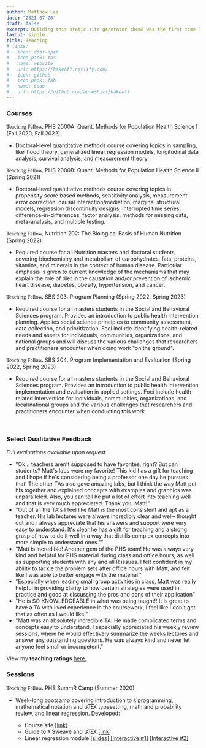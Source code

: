 ```yaml
---
author: Matthew Lee
date: "2021-07-20"
draft: false
excerpt: Building this static site generator theme was the first time I used an Atomic (or Functional) CSS system like Tachyons. It’s a design system that provides very small (which means fast) CSS modules that you can use in your HTML.
layout: single
title: Teaching
# links:
# - icon: door-open
#   icon_pack: fas
#   name: website
#   url: https://bakeoff.netlify.com/
# - icon: github
#   icon_pack: fab
#   name: code
#   url: https://github.com/apreshill/bakeoff
---
```


<style>
.tex sub, .latex sub, .latex sup {
  text-transform: uppercase;
}

.tex sub, .latex sub {
  vertical-align: -0.01ex;
  margin-left: -0.1667em;
  margin-right: -0.125em;
}

.tex, .latex, .tex sub, .latex sub {
  font-size: 1em;
}

.latex sup {
  font-size: 0.85em;
  vertical-align: 0.01em;
  margin-left: -0.36em;
  margin-right: -0.15em;
}
</style>

### Courses

<span style="font-family:Metropolis-SB">Teaching Fellow,</span> PHS 2000A: Quant. Methods for Population Health Science I (Fall 2020, Fall 2022)

*  Doctoral-level quantitative methods course covering topics in sampling, likelihood theory, generalized linear regression models, longitudinal data analysis, survival analysis, and measurement theory.


<span style="font-family:Metropolis-SB">Teaching Fellow,</span> PHS 2000B: Quant. Methods for Population Health Science II (Spring 2021)

*  Doctoral-level quantitative methods course covering topics in propensity score based methods, sensitivity analysis, measurement error correction, causal interaction/mediation, marginal structural models, regression discontinuity designs, interrupted time series, difference-in-differences, factor analysis, methods for missing data, meta-analysis, and multiple testing.  


<span style="font-family:Metropolis-SB">Teaching Fellow,</span> Nutrition 202: The Biological Basis of Human Nutrition (Spring 2022)

*  Required course for all Nutrition masters and doctoral students, covering biochemistry and metabolism of carbohydrates, fats, proteins, vitamins, and minerals in the context of human disease. Particular emphasis is given to current knowledge of the mechanisms that may explain the role of diet in the causation and/or prevention of ischemic heart disease, diabetes, obesity, hypertension, and cancer.

<span style="font-family:Metropolis-SB">Teaching Fellow,</span> SBS 203: Program Planning (Spring 2022, Spring 2023)

*  Required course for all masters students in the Social and Behavioral Sciences program. Provides an introduction to public health intervention planning.  Applies social science principles to community assessment, data collection, and prioritization.  Foci include identifying health-related needs and assets for individuals, communities, organizations, and national groups and will discuss the various challenges that researchers and practitioners encounter when doing work "on the ground".

<span style="font-family:Metropolis-SB">Teaching Fellow,</span> SBS 204: Program Implementation and Evaluation (Spring 2022, Spring 2023)

*  Required course for all masters students in the Social and Behavioral Sciences program. Provides an introduction to public health intervention implementation and evaluation in applied settings. Foci include health-related intervention for individuals, communities, organizations, and local/national groups and the various challenges that researchers and practitioners encounter when conducting this work.



<br>

### Select Qualitative Feedback

*Full evaluations available upon request*

*  "Ok... teachers aren't supposed to have favorites, right? But can students? Matt's labs were my favorite! This kid has a gift for teaching and I hope if he's considering being a professor one day he pursues that! The other TAs also gave amazing labs, but I think the way Matt put his together and explained concepts with examples and graphics was unparalleled. Also, you can tell he put a lot of effort into teaching well and that is very much appreciated. Thank you, Matt!"
*  "Out of all the TA's I feel like Matt is the most consistent and apt as a teacher. His lab lectures were always incredibly clear and well– thought out and I always appreciate that his answers and support were very easy to understand. It's clear he has a gift for teaching and a strong grasp of how to do it well in a way that distills complex concepts into more simple to understand ones.""
*  "Matt is incredible! Another gem of the PHS team! He was always very kind and helpful for PHS material during class and office hours, as well as supporting students with any and all R issues. I felt confident in my ability to tackle the problem sets after office hours with Matt, and felt like I was able to better engage with the material."
*  "Especially when leading small group activities in class, Matt was really helpful in providing clarity to how certain strategies were used in practice and good at discussing the pros and cons of their application”
*  "He is SO KNOWLEDGEABLE in what was being taught!! It is great to have a TA with lived experience in the coursework, I feel like I don't get that as often as I would like."
*  "Matt was an absolutely incredible TA. He made complicated terms and concepts easy to understand. I especially appreciated his weekly review sessions, where he would effectively summarize the weeks lectures and answer any outstanding questions. He was always kind and never let anyone feel small or incompetent."

View my **teaching ratings** [here.](https://drive.google.com/file/d/1PXfqvOLe5ufyqxg4z2PDQ9wBGHdHS1gV/view)



### Sessions

<span style="font-family:Metropolis-SB">Teaching Fellow,</span> PHS SummR Camp (Summer 2020)

* Week-long bootcamp covering introduction to `R` programming, mathematical notation and <span class="latex">L<sup>a</sup>T<sub>e</sub>X</span> typesetting, math and probability review, and linear regression. Developed:

    * Course site [[link]](https://phs-summr2020.netlify.app/)
    * Guide to `R` Sweave and <span class="latex">L<sup>a</sup>T<sub>e</sub>X</span> [[link]](https://phs-summr2020.netlify.app/sweave-guide/guide.pdf)
    * Linear regression module [[slides]](https://phs-summr2020.netlify.app/regressionslides/slides.html#1) [[Interactive #1]](https://phs-summr2020.netlify.app/regressionex1/) [[Interactive #2]](https://phs-summr2020.netlify.app/regressionex2/)


<br><br><br>






